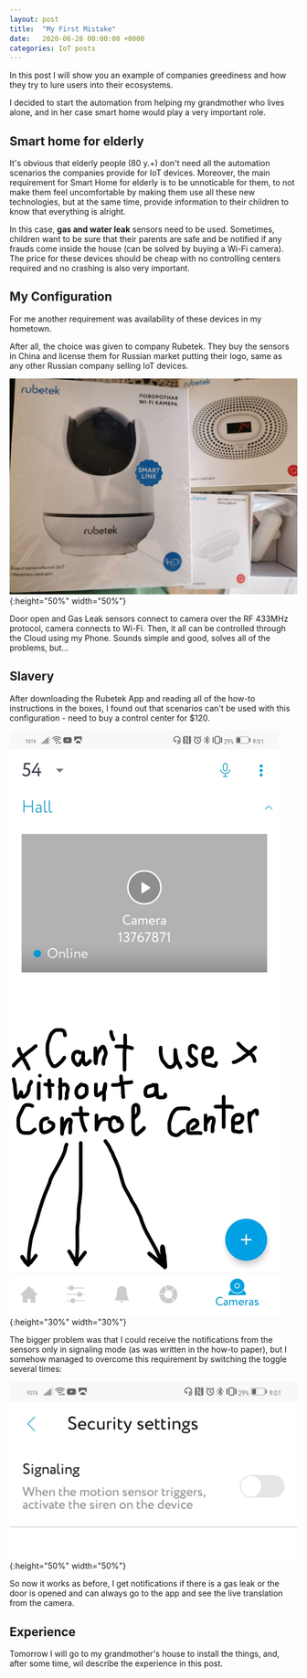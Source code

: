 ```yaml
---
layout: post
title:  "My First Mistake"
date:   2020-06-28 00:00:00 +0000
categories: IoT posts
---
```



In this post I will show you an example of companies greediness and how they try to lure users into their ecosystems.

I decided to start the automation from helping my grandmother who lives alone, and in her case smart home would play a very important role.

## Smart home for elderly
It's obvious that elderly people (80 y.+) don't need all the automation scenarios the companies provide for IoT devices. Moreover, the main requirement for Smart Home for elderly is to be unnoticable for them, to not make them feel uncomfortable by making them use all these new technologies, but at the same time, provide information to their children to know that everything is alright.

In this case, <strong>gas and water leak</strong> sensors need to be used. Sometimes, children want to be sure that their parents are safe and be notified if any frauds come inside the house (can be solved by buying a Wi-Fi camera). The price for these devices should be cheap with no controlling centers required and no crashing is also very important.

## My Configuration
For me another requirement was availability of these devices in my hometown. 

After all, the choice was given to company Rubetek. They buy the sensors in China and license them for Russian market putting their logo, same as any other Russian company selling IoT devices.


![](/files/20200628-Rubetek.jpg){:height="50%" width="50%"}


Door open and Gas Leak sensors connect to camera over the RF 433MHz protocol, camera connects to Wi-Fi. Then, it all can be controlled through the Cloud using my Phone. Sounds simple and good, solves all of the problems, but...

## Slavery
After downloading the Rubetek App and reading all of the how-to instructions in the boxes, I found out that scenarios can't be used with this configuration - need to buy a control center for $120.

![](/files/Screenshot_com.rubetek.client_1_LI.jpg){:height="30%" width="30%"}

The bigger problem was that I could receive the notifications from the sensors only in signaling mode (as was written in the how-to paper), but I somehow managed to overcome this requirement by switching the toggle several times:

![](/files/Screenshot_com.rubetek.client_4.jpg){:height="50%" width="50%"}

So now it works as before, I get notifications if there is a gas leak or the door is opened and can always go to the app and see the live translation from the camera.

## Experience
Tomorrow I will go to my grandmother's house to install the things, and, after some time, wil describe the experience in this post.
